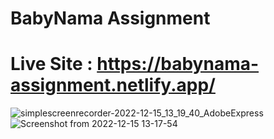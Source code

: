 # BabyNama Assignment
# Live Site : https://babynama-assignment.netlify.app/

![simplescreenrecorder-2022-12-15_13_19_40_AdobeExpress](https://user-images.githubusercontent.com/71449115/207804726-99947040-6a26-4c54-8a56-2db9a011e43b.gif)
![Screenshot from 2022-12-15 13-17-54](https://user-images.githubusercontent.com/71449115/207805122-b0f7ee3b-92f6-4291-95a3-0b48dd3baa8a.png)
